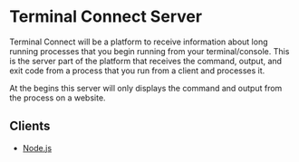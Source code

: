 Terminal Connect Server
========

Terminal Connect will be a platform to receive information about long running processes that you begin running from your terminal/console.  This is the server part of the platform that receives the command, output, and exit code from a process that you run from a client and processes it.

At the begins this server will only displays the command and output from the process on a website.

## Clients

* [Node.js](https://github.com/imamathwiz/terminal-connect-client)